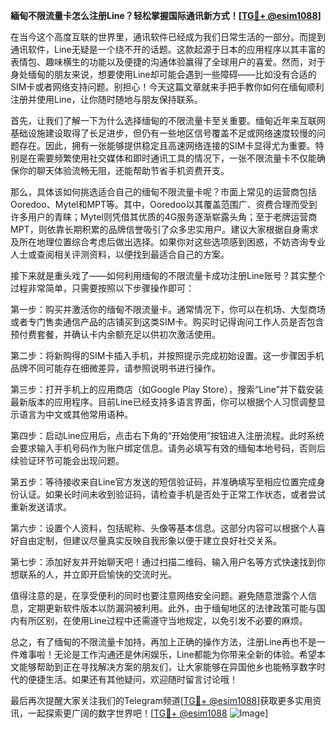 **緬甸不限流量卡怎么注册Line？轻松掌握国际通讯新方式！[[TG💪+ @esim1088](https://t.me/s/esim1088)]**

在当今这个高度互联的世界里，通讯软件已经成为我们日常生活的一部分。而提到通讯软件，Line无疑是一个绕不开的话题。这款起源于日本的应用程序以其丰富的表情包、趣味横生的功能以及便捷的沟通体验赢得了全球用户的喜爱。然而，对于身处缅甸的朋友来说，想要使用Line却可能会遇到一些障碍——比如没有合适的SIM卡或者网络支持问题。别担心！今天这篇文章就来手把手教你如何在缅甸顺利注册并使用Line，让你随时随地与朋友保持联系。

首先，让我们了解一下为什么选择缅甸的不限流量卡至关重要。缅甸近年来互联网基础设施建设取得了长足进步，但仍有一些地区信号覆盖不足或网络速度较慢的问题存在。因此，拥有一张能够提供稳定且高速网络连接的SIM卡显得尤为重要。特别是在需要频繁使用社交媒体和即时通讯工具的情况下，一张不限流量卡不仅能确保你的聊天体验流畅无阻，还能帮助节省手机资费开支。

那么，具体该如何挑选适合自己的缅甸不限流量卡呢？市面上常见的运营商包括Ooredoo、Mytel和MPT等。其中，Ooredoo以其覆盖范围广、资费合理而受到许多用户的青睐；Mytel则凭借其优质的4G服务逐渐崭露头角；至于老牌运营商MPT，则依靠长期积累的品牌信誉吸引了众多忠实用户。建议大家根据自身需求及所在地理位置综合考虑后做出选择。如果你对这些选项感到困惑，不妨咨询专业人士或查阅相关评测资料，以便找到最适合自己的方案。

接下来就是重头戏了——如何利用缅甸的不限流量卡成功注册Line账号？其实整个过程非常简单，只需要按照以下步骤操作即可：

第一步：购买并激活你的缅甸不限流量卡。通常情况下，你可以在机场、大型商场或者专门售卖通信产品的店铺买到这类SIM卡。购买时记得询问工作人员是否包含预付费套餐，并确认卡内余额充足以供初次激活使用。

第二步：将新购得的SIM卡插入手机，并按照提示完成初始设置。这一步骤因手机品牌不同可能存在细微差异，请参照说明书进行操作。

第三步：打开手机上的应用商店（如Google Play Store），搜索“Line”并下载安装最新版本的应用程序。目前Line已经支持多语言界面，你可以根据个人习惯调整显示语言为中文或其他常用语种。

第四步：启动Line应用后，点击右下角的“开始使用”按钮进入注册流程。此时系统会要求输入手机号码作为账户绑定信息。请务必填写有效的缅甸本地号码，否则后续验证环节可能会出现问题。

第五步：等待接收来自Line官方发送的短信验证码，并准确填写至相应位置完成身份认证。如果长时间未收到验证码，请检查手机是否处于正常工作状态，或者尝试重新发送请求。

第六步：设置个人资料，包括昵称、头像等基本信息。这部分内容可以根据个人喜好自由定制，但建议尽量真实反映自我形象以便于建立良好社交关系。

第七步：添加好友并开始聊天吧！通过扫描二维码、输入用户名等方式快速找到你想联系的人，并立即开启愉快的交流时光。

值得注意的是，在享受便利的同时也要注意网络安全问题。避免随意泄露个人信息，定期更新软件版本以防漏洞被利用。此外，由于缅甸地区的法律政策可能与国内有所区别，在使用Line过程中还需遵守当地规定，以免引发不必要的麻烦。

总之，有了缅甸的不限流量卡加持，再加上正确的操作方法，注册Line再也不是一件难事啦！无论是工作沟通还是休闲娱乐，Line都能为你带来全新的体验。希望本文能够帮助到正在寻找解决方案的朋友们，让大家能够在异国他乡也能畅享数字时代的便捷生活。如果还有其他疑问，欢迎随时留言讨论哦！

最后再次提醒大家关注我们的Telegram频道[[TG💪+ @esim1088](https://t.me/s/esim1088)]获取更多实用资讯，一起探索更广阔的数字世界吧！[[TG💪+ @esim1088](https://t.me/s/esim1088) ![Image](https://i.postimg.cc/4NQfJmqS/Snipaste-2025-05-13-00-14-12.png)]